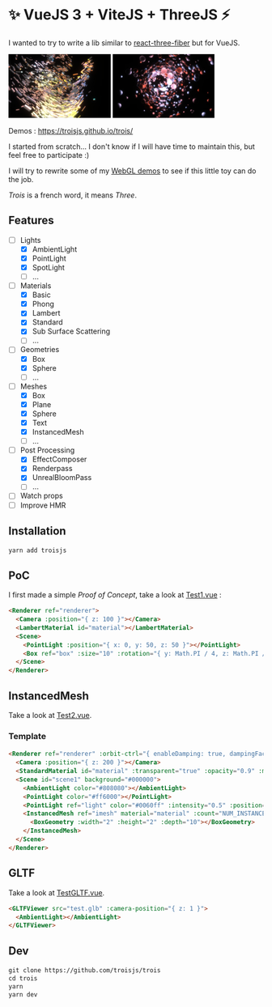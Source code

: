# ✨ VueJS 3 + ViteJS + ThreeJS ⚡

I wanted to try to write a lib similar to [react-three-fiber](https://github.com/react-spring/react-three-fiber) but for VueJS.

<p>
  <img src="/screenshots/troisjs1.jpg" width="40%" />
  <img src="/screenshots/troisjs2.jpg" width="40%" />
</p>

Demos : https://troisjs.github.io/trois/

I started from scratch... I don't know if I will have time to maintain this, but feel free to participate :)

I will try to rewrite some of my  [WebGL demos](https://codepen.io/collection/AGZywR) to see if this little toy can do the job.

*Trois* is a french word, it means *Three*.

## Features

- [ ] Lights
  - [x] AmbientLight
  - [x] PointLight
  - [x] SpotLight
  - [ ] ...
- [ ] Materials
  - [x] Basic
  - [x] Phong
  - [x] Lambert
  - [x] Standard
  - [x] Sub Surface Scattering
  - [ ] ...
- [ ] Geometries
  - [x] Box
  - [x] Sphere
  - [ ] ...
- [ ] Meshes
  - [x] Box
  - [x] Plane
  - [x] Sphere
  - [x] Text
  - [x] InstancedMesh
  - [ ] ...
- [ ] Post Processing
  - [x] EffectComposer
  - [x] Renderpass
  - [x] UnrealBloomPass
  - [ ] ...
- [ ] Watch props
- [ ] Improve HMR

## Installation

    yarn add troisjs

## PoC

I first made a simple *Proof of Concept*, take a look at [Test1.vue](/src/components/Test1.vue) :

```html
<Renderer ref="renderer">
  <Camera :position="{ z: 100 }"></Camera>
  <LambertMaterial id="material"></LambertMaterial>
  <Scene>
    <PointLight :position="{ x: 0, y: 50, z: 50 }"></PointLight>
    <Box ref="box" :size="10" :rotation="{ y: Math.PI / 4, z: Math.PI / 4 }" material="material"></Box>
  </Scene>
</Renderer>
```

## InstancedMesh

Take a look at [Test2.vue](/src/components/Test2.vue).

### Template

```html
<Renderer ref="renderer" :orbit-ctrl="{ enableDamping: true, dampingFactor: 0.05 }" mouse-move="body" :mouse-raycast="true">
  <Camera :position="{ z: 200 }"></Camera>
  <StandardMaterial id="material" :transparent="true" :opacity="0.9" :metalness="0.8" :roughness="0.5"></StandardMaterial>
  <Scene id="scene1" background="#000000">
    <AmbientLight color="#808080"></AmbientLight>
    <PointLight color="#ff6000"></PointLight>
    <PointLight ref="light" color="#0060ff" :intensity="0.5" :position="{ z: 200 }"></PointLight>
    <InstancedMesh ref="imesh" material="material" :count="NUM_INSTANCES">
      <BoxGeometry :width="2" :height="2" :depth="10"></BoxGeometry>
    </InstancedMesh>
  </Scene>
</Renderer>
```

## GLTF

Take a look at [TestGLTF.vue](/src/components/TestGLTF.vue).

```html
<GLTFViewer src="test.glb" :camera-position="{ z: 1 }">
  <AmbientLight></AmbientLight>
</GLTFViewer>
```

## Dev

    git clone https://github.com/troisjs/trois
    cd trois
    yarn
    yarn dev
